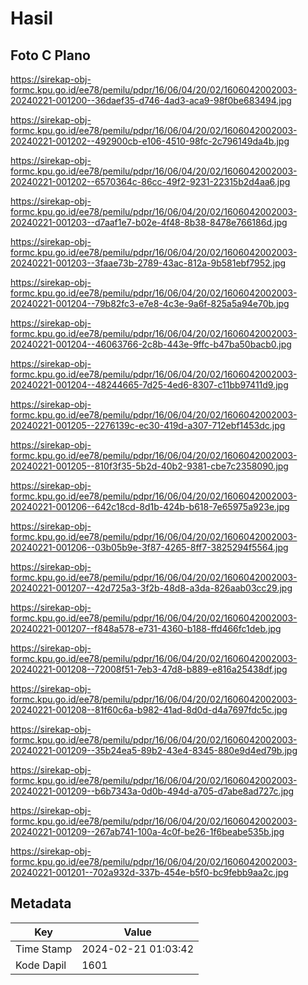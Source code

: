 # Hasil

## Foto C Plano

https://sirekap-obj-formc.kpu.go.id/ee78/pemilu/pdpr/16/06/04/20/02/1606042002003-20240221-001200--36daef35-d746-4ad3-aca9-98f0be683494.jpg

https://sirekap-obj-formc.kpu.go.id/ee78/pemilu/pdpr/16/06/04/20/02/1606042002003-20240221-001202--492900cb-e106-4510-98fc-2c796149da4b.jpg

https://sirekap-obj-formc.kpu.go.id/ee78/pemilu/pdpr/16/06/04/20/02/1606042002003-20240221-001202--6570364c-86cc-49f2-9231-22315b2d4aa6.jpg

https://sirekap-obj-formc.kpu.go.id/ee78/pemilu/pdpr/16/06/04/20/02/1606042002003-20240221-001203--d7aaf1e7-b02e-4f48-8b38-8478e766186d.jpg

https://sirekap-obj-formc.kpu.go.id/ee78/pemilu/pdpr/16/06/04/20/02/1606042002003-20240221-001203--3faae73b-2789-43ac-812a-9b581ebf7952.jpg

https://sirekap-obj-formc.kpu.go.id/ee78/pemilu/pdpr/16/06/04/20/02/1606042002003-20240221-001204--79b82fc3-e7e8-4c3e-9a6f-825a5a94e70b.jpg

https://sirekap-obj-formc.kpu.go.id/ee78/pemilu/pdpr/16/06/04/20/02/1606042002003-20240221-001204--46063766-2c8b-443e-9ffc-b47ba50bacb0.jpg

https://sirekap-obj-formc.kpu.go.id/ee78/pemilu/pdpr/16/06/04/20/02/1606042002003-20240221-001204--48244665-7d25-4ed6-8307-c11bb97411d9.jpg

https://sirekap-obj-formc.kpu.go.id/ee78/pemilu/pdpr/16/06/04/20/02/1606042002003-20240221-001205--2276139c-ec30-419d-a307-712ebf1453dc.jpg

https://sirekap-obj-formc.kpu.go.id/ee78/pemilu/pdpr/16/06/04/20/02/1606042002003-20240221-001205--810f3f35-5b2d-40b2-9381-cbe7c2358090.jpg

https://sirekap-obj-formc.kpu.go.id/ee78/pemilu/pdpr/16/06/04/20/02/1606042002003-20240221-001206--642c18cd-8d1b-424b-b618-7e65975a923e.jpg

https://sirekap-obj-formc.kpu.go.id/ee78/pemilu/pdpr/16/06/04/20/02/1606042002003-20240221-001206--03b05b9e-3f87-4265-8ff7-3825294f5564.jpg

https://sirekap-obj-formc.kpu.go.id/ee78/pemilu/pdpr/16/06/04/20/02/1606042002003-20240221-001207--42d725a3-3f2b-48d8-a3da-826aab03cc29.jpg

https://sirekap-obj-formc.kpu.go.id/ee78/pemilu/pdpr/16/06/04/20/02/1606042002003-20240221-001207--f848a578-e731-4360-b188-ffd466fc1deb.jpg

https://sirekap-obj-formc.kpu.go.id/ee78/pemilu/pdpr/16/06/04/20/02/1606042002003-20240221-001208--72008f51-7eb3-47d8-b889-e816a25438df.jpg

https://sirekap-obj-formc.kpu.go.id/ee78/pemilu/pdpr/16/06/04/20/02/1606042002003-20240221-001208--81f60c6a-b982-41ad-8d0d-d4a7697fdc5c.jpg

https://sirekap-obj-formc.kpu.go.id/ee78/pemilu/pdpr/16/06/04/20/02/1606042002003-20240221-001209--35b24ea5-89b2-43e4-8345-880e9d4ed79b.jpg

https://sirekap-obj-formc.kpu.go.id/ee78/pemilu/pdpr/16/06/04/20/02/1606042002003-20240221-001209--b6b7343a-0d0b-494d-a705-d7abe8ad727c.jpg

https://sirekap-obj-formc.kpu.go.id/ee78/pemilu/pdpr/16/06/04/20/02/1606042002003-20240221-001209--267ab741-100a-4c0f-be26-1f6beabe535b.jpg

https://sirekap-obj-formc.kpu.go.id/ee78/pemilu/pdpr/16/06/04/20/02/1606042002003-20240221-001201--702a932d-337b-454e-b5f0-bc9febb9aa2c.jpg


## Metadata

| Key        | Value               |
| ---------- | ------------------- |
| Time Stamp | 2024-02-21 01:03:42 |
| Kode Dapil | 1601                |



